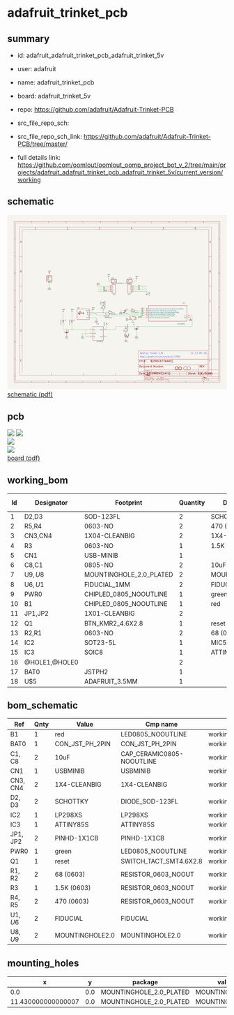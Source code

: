 # adafruit_trinket_pcb
 
## summary 
* id: adafruit_adafruit_trinket_pcb_adafruit_trinket_5v
* user: adafruit
* name: adafruit_trinket_pcb
* board: adafruit_trinket_5v
* repo: https://github.com/adafruit/Adafruit-Trinket-PCB



* src_file_repo_sch: 
* src_file_repo_sch_link: https://github.com/adafruit/Adafruit-Trinket-PCB/tree/master/
* full details link: https://github.com/oomlout/oomlout_oomp_project_bot_v_2/tree/main/projects/adafruit_adafruit_trinket_pcb_adafruit_trinket_5v/current_version/working  

## schematic  
![](working_schematic_600.png)  
[schematic (pdf)](working_schematic.pdf)  

## pcb  
![](working_3d_600.png) 
![](working_3d_front_600.png)  
![](working_3d_back_600.png)  
![](working_600.png)  
[board (pdf)](working.pdf)  

## working_bom
| Id | Designator | Footprint | Quantity | Designation | Supplier and ref |  | None | 
| --- | --- | --- | --- | --- | --- | --- | --- | 
| 1 | D2,D3 | SOD-123FL | 2 | SCHOTTKY |  |  | [''] | 
| 2 | R5,R4 | 0603-NO | 2 | 470 (0603) |  |  | [''] | 
| 3 | CN3,CN4 | 1X04-CLEANBIG | 2 | 1X4-CLEANBIG |  |  | [''] | 
| 4 | R3 | 0603-NO | 1 | 1.5K (0603) |  |  | [''] | 
| 5 | CN1 | USB-MINIB | 1 |  |  |  | [''] | 
| 6 | C8,C1 | 0805-NO | 2 | 10uF |  |  | [''] | 
| 7 | U$9,U$8 | MOUNTINGHOLE_2.0_PLATED | 2 | MOUNTINGHOLE2.0 |  |  | [''] | 
| 8 | U$6,U$1 | FIDUCIAL_1MM | 2 | FIDUCIAL |  |  | [''] | 
| 9 | PWR0 | CHIPLED_0805_NOOUTLINE | 1 | green |  |  | [''] | 
| 10 | B1 | CHIPLED_0805_NOOUTLINE | 1 | red |  |  | [''] | 
| 11 | JP1,JP2 | 1X01-CLEANBIG | 2 |  |  |  | [''] | 
| 12 | Q1 | BTN_KMR2_4.6X2.8 | 1 | reset |  |  | [''] | 
| 13 | R2,R1 | 0603-NO | 2 | 68 (0603) |  |  | [''] | 
| 14 | IC2 | SOT23-5L | 1 | MIC5225-3.3v |  |  | [''] | 
| 15 | IC3 | SOIC8 | 1 | ATTINY85-20S |  |  | [''] | 
| 16 | @HOLE1,@HOLE0 |  | 2 |  |  |  | [''] | 
| 17 | BAT0 | JSTPH2 | 1 |  |  |  | [''] | 
| 18 | U$5 | ADAFRUIT_3.5MM | 1 |  |  |  | [''] | 


## bom_schematic
| Ref | Qnty | Value | Cmp name | Footprint | Description | Vendor | DNP | 
| --- | --- | --- | --- | --- | --- | --- | --- | 
| B1 | 1 | red | LED0805_NOOUTLINE | working:CHIPLED_0805_NOOUTLINE |  |  |  | 
| BAT0 | 1 | CON_JST_PH_2PIN | CON_JST_PH_2PIN | working:JSTPH2 |  |  |  | 
| C1, C8 | 2 | 10uF | CAP_CERAMIC0805-NOOUTLINE | working:0805-NO |  |  |  | 
| CN1 | 1 | USBMINIB | USBMINIB | working:USB-MINIB |  |  |  | 
| CN3, CN4 | 2 | 1X4-CLEANBIG | 1X4-CLEANBIG | working:1X04-CLEANBIG |  |  |  | 
| D2, D3 | 2 | SCHOTTKY | DIODE_SOD-123FL | working:SOD-123FL |  |  |  | 
| IC2 | 1 | LP298XS | LP298XS | working:SOT23-5L |  |  |  | 
| IC3 | 1 | ATTINY85S | ATTINY85S | working:SOIC8 |  |  |  | 
| JP1, JP2 | 2 | PINHD-1X1CB | PINHD-1X1CB | working:1X01-CLEANBIG |  |  |  | 
| PWR0 | 1 | green | LED0805_NOOUTLINE | working:CHIPLED_0805_NOOUTLINE |  |  |  | 
| Q1 | 1 | reset | SWITCH_TACT_SMT4.6X2.8 | working:BTN_KMR2_4.6X2.8 |  |  |  | 
| R1, R2 | 2 | 68 (0603) | RESISTOR_0603_NOOUT | working:0603-NO |  |  |  | 
| R3 | 1 | 1.5K (0603) | RESISTOR_0603_NOOUT | working:0603-NO |  |  |  | 
| R4, R5 | 2 | 470 (0603) | RESISTOR_0603_NOOUT | working:0603-NO |  |  |  | 
| U$1, U$6 | 2 | FIDUCIAL | FIDUCIAL | working:FIDUCIAL_1MM |  |  |  | 
| U$8, U$9 | 2 | MOUNTINGHOLE2.0 | MOUNTINGHOLE2.0 | working:MOUNTINGHOLE_2.0_PLATED |  |  |  | 


## mounting_holes
| x | y | package | value | ref | size | 
| --- | --- | --- | --- | --- | --- | 
| 0.0 | 0.0 | MOUNTINGHOLE_2.0_PLATED | MOUNTINGHOLE2.0 | U$8 | m3 | 
| 11.430000000000007 | 0.0 | MOUNTINGHOLE_2.0_PLATED | MOUNTINGHOLE2.0 | U$9 | m3 | 


